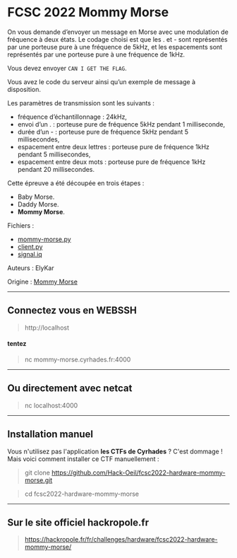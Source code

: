 # FCSC 2022 Mommy Morse

On vous demande d’envoyer un message en Morse avec une modulation de fréquence à deux états. Le codage choisi est que les . et - sont représentés par une porteuse pure à une fréquence de 5kHz, et les espacements sont représentés par une porteuse pure à une fréquence de 1kHz.

Vous devez envoyer ```CAN I GET THE FLAG```.

Vous avez le code du serveur ainsi qu’un exemple de message à disposition.

Les paramètres de transmission sont les suivants :

- fréquence d’échantillonnage : 24kHz,
- envoi d’un . : porteuse pure de fréquence 5kHz pendant 1 milliseconde,
- durée d’un - : porteuse pure de fréquence 5kHz pendant 5 millisecondes,
- espacement entre deux lettres : porteuse pure de fréquence 1kHz pendant 5 millisecondes,
- espacement entre deux mots : porteuse pure de fréquence 1kHz pendant 20 millisecondes.

Cette épreuve a été découpée en trois étapes :

- Baby Morse.
- Daddy Morse.
- **Mommy Morse**.


Fichiers :
- [mommy-morse.py](mommy-morse.py) 
- [client.py](client.py) 
- [signal.iq](signal.iq) 




Auteurs : ElyKar

Origine : [Mommy Morse](https://hackropole.fr/fr/challenges/hardware/fcsc2022-hardware-mommy-morse/)

-----------

## Connectez vous en WEBSSH
> http://localhost

#### tentez 
> nc mommy-morse.cyrhades.fr:4000

-----------

## Ou directement avec netcat
> nc localhost:4000


-----------

## Installation manuel
Vous n'utilisez pas l'application **les CTFs de Cyrhades** ? C'est dommage !
Mais voici comment installer ce CTF manuellement :

> git clone https://github.com/Hack-Oeil/fcsc2022-hardware-mommy-morse.git

> cd fcsc2022-hardware-mommy-morse


-----------

## Sur le site officiel hackropole.fr
> https://hackropole.fr/fr/challenges/hardware/fcsc2022-hardware-mommy-morse/